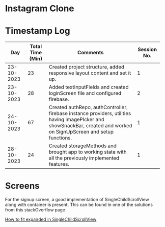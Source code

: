 # Instagram Clone

# Timestamp Log

| Day        | Total Time (Min) | Comments                                                                                                                                                              | Session No. |
|------------|------------------|-----------------------------------------------------------------------------------------------------------------------------------------------------------------------|-------------|
| 23-10-2023 | 23               | Created project structure, added responsive layout content and set it up.                                                                                             | 1           |
| 23-10-2023 | 28               | Added textInputFields and created loginScreen file and configured firebase.                                                                                           | 2           |
| 24-10-2023 | 67               | Created authRepo, authController, firebase instance providers, utilities having imagePIcker and showSnackBar, created and worked on SignUpScreen and setup functions. | 1           |
| 28-10-2023 | 24               | Created storageMethods and brought app to working state with all the previously implemented features.                                                                 | 1           |

# Screens
For the signup screen, a good implementation of SingleChildScrollView along with container is present. This can be found in one of the solutions from this stackOverflow page

<a href = "https://stackoverflow.com/questions/56326005/how-to-use-expanded-in-singlechildscrollview"> How to fit expanded in SingleChildScrollView </a>